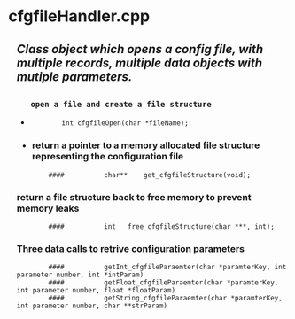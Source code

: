 <h1>cfgfileHandler.cpp</h1>
 
<div style="margin-left: 15px;"><h2><i>
 Class object which opens a config file, with multiple records, multiple data objects with mutiple parameters.
</i><h2>
</div>

<div style="margin-left: 15px;">

<h3> 
       
       open a file and create a file structure
       
</h3>
  
<ul><li>
            
            int cfgfileOpen(char *fileName);
            
</li></ul>

<h3> 
<ul><li>
return a pointer to a memory allocated file structure representing the configuration file
       
 
</li></ul> 
       
</h3>
  
            ####          char** 	get_cfgfileStructure(void);

<h3>  
 return a file structure back to free memory to prevent memory leaks
</h3>
  
            ####          int 	free_cfgfileStructure(char ***, int);
  
<h3>  
 Three data calls to retrive configuration parameters
</h3>
  
            ####          getInt_cfgfileParaemter(char *paramterKey, int parameter number, int *intParam)
            ####          getFloat_cfgfileParaemter(char *paramterKey, int parameter number, float *floatParam)
            ####          getString_cfgfileParaemter(char *paramterKey, int parameter number, char **strParam)

  

</div>

